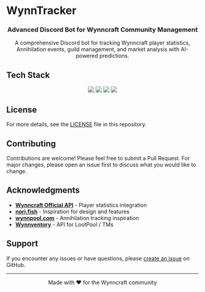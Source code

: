 # WynnTracker

<div align="center">
  <h3>Advanced Discord Bot for Wynncraft Community Management</h3>
  <p>A comprehensive Discord bot for tracking Wynncraft player statistics, Annihilation events, guild management, and market analysis with AI-powered predictions.</p>
</div>

## Tech Stack

<p align="center">
  <img src="https://img.shields.io/badge/-Node.js-339933.svg?logo=node.js&style=for-the-badge&logoColor=white">
  <img src="https://img.shields.io/badge/-Discord.js-5865F2.svg?logo=discord&style=for-the-badge&logoColor=white">
  <img src="https://img.shields.io/badge/-Python-3776AB.svg?logo=python&style=for-the-badge&logoColor=white">
  <img src="https://img.shields.io/badge/-JavaScript-F7DF1E.svg?logo=javascript&style=for-the-badge&logoColor=black">
</p>

## License

For more details, see the [LICENSE](LICENSE) file in this repository.

## Contributing

Contributions are welcome! Please feel free to submit a Pull Request. For major changes, please open an issue first to discuss what you would like to change.

## Acknowledgments

- **[Wynncraft Official API](https://docs.wynncraft.com/docs/)** - Player statistics integration
- **[nori.fish](https://nori.fish/)** - Inspiration for design and features
- **[wynnpool.com](https://www.wynnpool.com/annihilation)** - Annihilation tracking inspiration
- **[Wynnventory](https://www.wynnventory.com/)** - API for LootPool / TMs

## Support

If you encounter any issues or have questions, please [create an issue](https://github.com/gqrshy/Wynntracker_Bot/issues) on GitHub.

---

<div align="center">
  <p>Made with ❤️ for the Wynncraft community</p>
</div>
